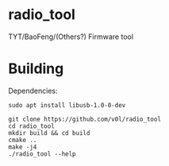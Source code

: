 # radio_tool

TYT/BaoFeng/(Others?) Firmware tool

# Building
Dependencies:
```
sudo apt install libusb-1.0-0-dev
```

```
git clone https://github.com/v0l/radio_tool
cd radio_tool
mkdir build && cd build
cmake ..
make -j4
./radio_tool --help
```
